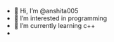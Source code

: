 - 👋 Hi, I’m @anshita005
- 👀 I’m interested in programming
- 🌱 I’m currently learning c++
-

<!---
anshita005/anshita005 is a ✨ special ✨ repository because its `README.md` (this file) appears on your GitHub profile.
You can click the Preview link to take a look at your changes.
--->
